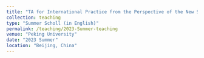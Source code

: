 ```yaml
---
title: "TA for International Practice from the Perspective of the New Structural Economics"
collection: teaching
type: "Summer Scholl (in English)"
permalink: /teaching/2023-Summer-teaching
venue: "Peking University"
date: "2023 Summer"
location: "Beijing, China"
---
```



